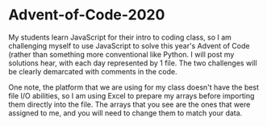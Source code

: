 # Advent-of-Code-2020

My students learn JavaScript for their intro to coding class, so I am challenging myself to use JavaScript to solve this year's Advent of Code (rather than something more conventional like Python. I will post my solutions hear, with each day represented by 1 file. The two challenges will be clearly demarcated with comments in the code.

One note, the platform that we are using for my class doesn't have the best file I/O abilities, so I am using Excel to prepare my arrays before importing them directly into the file. The arrays that you see are the ones that were assigned to me, and you will need to change them to match your data.
